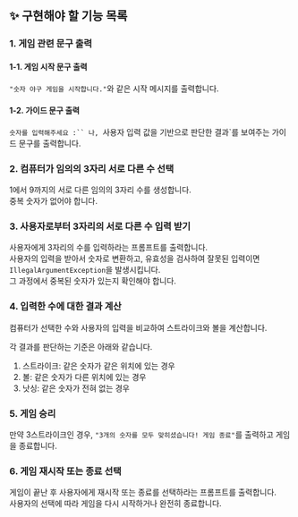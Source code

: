 ## ✨ 구현해야 할 기능 목록

### 1. 게임 관련 문구 출력

#### 1-1. 게임 시작 문구 출력
`"숫자 야구 게임을 시작합니다."`와 같은 시작 메시지를 출력합니다.

#### 1-2. 가이드 문구 출력
`숫자를 입력해주세요 :`` 나, `사용자 입력 값을 기반으로 판단한 결과`를 보여주는 가이드 문구를 출력합니다.

### 2. 컴퓨터가 임의의 3자리 서로 다른 수 선택
1에서 9까지의 서로 다른 임의의 3자리 수를 생성합니다.         
중복 숫자가 없어야 합니다.       

### 3. 사용자로부터 3자리의 서로 다른 수 입력 받기
사용자에게 3자리의 수를 입력하라는 프롬프트를 출력합니다.            
사용자의 입력을 받아서 숫자로 변환하고, 유효성을 검사하여 잘못된 입력이면 `IllegalArgumentException`을 발생시킵니다.       
그 과정에서 중복된 숫자가 있는지 확인해야 합니다.

### 4. 입력한 수에 대한 결과 계산
컴퓨터가 선택한 수와 사용자의 입력을 비교하여 스트라이크와 볼을 계산합니다.           

각 결과를 판단하는 기준은 아래와 같습니다.               
1. 스트라이크: 같은 숫자가 같은 위치에 있는 경우
2. 볼: 같은 숫자가 다른 위치에 있는 경우
3. 낫싱: 같은 숫자가 전혀 없는 경우

### 5. 게임 승리
만약 3스트라이크인 경우, `"3개의 숫자를 모두 맞히셨습니다! 게임 종료"`를 출력하고 게임을 종료합니다.          

### 6. 게임 재시작 또는 종료 선택
게임이 끝난 후 사용자에게 재시작 또는 종료를 선택하라는 프롬프트를 출력합니다.         
사용자의 선택에 따라 게임을 다시 시작하거나 완전히 종료합니다.          